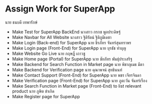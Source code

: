 # Assign Work for SuperApp
นาย ธนบดี  เทพารักษ์
- Make Test for SuperApp BackEnd
นางสาว กรกช   พูลประดิษฐ์ 
- Make Navbar for All Website
นางสาว ฐิติรัตน์    ฐิติภูมิเดชา
- Make Login (Back-end) for SuperApp 
นาย ธีรภัทร   จันทร์สุนทราพร 
- Make Login page (Front-End) for SuperApp
นาย บุรธัช   ทำบุญ 
- Make Website Go Live
นาย กฤษฏิ์   เถาวชู
- Make Home page (Portal) for SuperApp
นาย ชัยภัทร   พันธุ์ประเสริฐ 
- Make Backend for Search Function in Market page
นาย พิชาญเมธ   มีตา 
- Make Backend for Verification page
นาย คุณาพจน์   สุทธินนท์ 
- Make Contact Support (Front-End) for SuperApp
นาย พชร   เจียรจินดา 
- Make Verification page (Front-End) for SuperApp
นาย ภูตะวัน   จันทร์เรือง 
- Make Search Function in Market page (Front-End) to list relevant product
นาย ภูษิต  ขำเกิด
- Make Register page for SuperApp